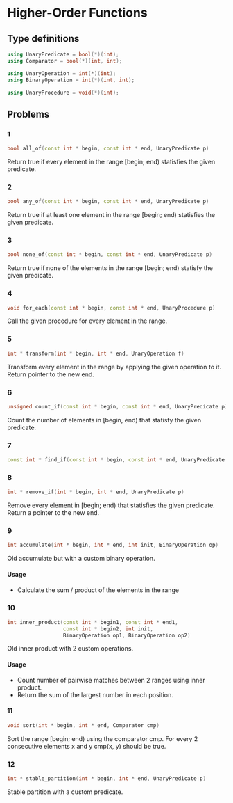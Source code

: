 # Higher-Order Functions

## Type definitions

```c++
using UnaryPredicate = bool(*)(int);
using Comparator = bool(*)(int, int);

using UnaryOperation = int(*)(int);
using BinaryOperation = int(*)(int, int);

using UnaryProcedure = void(*)(int);
```

## Problems

### 1

```c++
bool all_of(const int * begin, const int * end, UnaryPredicate p)
```

Return true if every element in the range [begin; end) statisfies the given predicate.

### 2

```c++
bool any_of(const int * begin, const int * end, UnaryPredicate p)
```

Return true if at least one element in the range [begin; end) statisfies the given predicate.

### 3

```c++
bool none_of(const int * begin, const int * end, UnaryPredicate p)
```

Return true if none of the elements in the range [begin; end) statisfy the given predicate.

### 4

```c++
void for_each(const int * begin, const int * end, UnaryProcedure p)
```

Call the given procedure for every element in the range.

### 5

```c++
int * transform(int * begin, int * end, UnaryOperation f)
```

Transform every element in the range by applying the given operation to it. Return pointer to the new end.

### 6

```c++
unsigned count_if(const int * begin, const int * end, UnaryPredicate p)
```

Count the number of elements in [begin, end) that statisfy the given predicate.

### 7

```c++
const int * find_if(const int * begin, const int * end, UnaryPredicate p)
```

### 8

```c++
int * remove_if(int * begin, int * end, UnaryPredicate p)
```

Remove every element in [begin; end) that statisfies the given predicate. Return a pointer to the new end.

### 9

```c++
int accumulate(int * begin, int * end, int init, BinaryOperation op)
```

Old accumulate but with a custom binary operation.

#### Usage

- Calculate the sum / product of the elements in the range

### 10

```c++
int inner_product(const int * begin1, const int * end1,
                  const int * begin2, int init,
                  BinaryOperation op1, BinaryOperation op2)
```

Old inner product with 2 custom operations.

#### Usage

- Count number of pairwise matches between 2 ranges using inner product.
- Return the sum of the largest number in each position.

#### 11

```c++
void sort(int * begin, int * end, Comparator cmp)
```

Sort the range [begin; end) using the comparator cmp. For every 2 consecutive elements x and y cmp(x, y) should be true.

### 12

```c++
int * stable_partition(int * begin, int * end, UnaryPredicate p)
```

Stable partition with a custom predicate.
